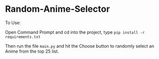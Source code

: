 # Random-Anime-Selector

To Use:

Open Command Prompt and cd into the project, type `pip install -r requirements.txt`

Then run the file `main.py` and hit the Choose button to randomly select an Anime from the top 25 list.
